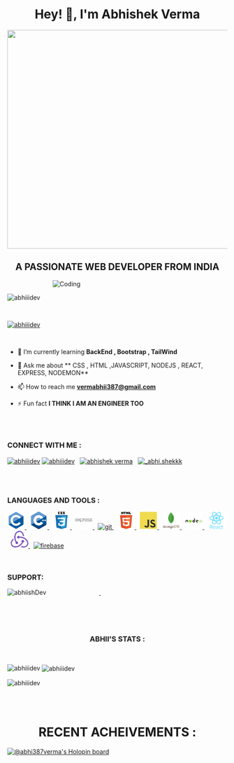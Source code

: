 <h1 align="center">Hey! 👋, I'm Abhishek Verma</h1>
<img align="center" height=500px width=900px src="https://imgs.search.brave.com/rvUj-4w4gORSmRBVP9aVxDsqz3dWyCtEoOS5KmitwfM/rs:fit:800:600:1/g:ce/aHR0cHM6Ly9taXJv/Lm1lZGl1bS5jb20v/bWF4LzE2MDAvMCpD/LWNQUDlEMk1JeWVl/eEFULmdpZg.gif">
<h2 align="center">A PASSIONATE WEB DEVELOPER FROM INDIA </h3>
<img align="right" alt="Coding" width="400" src="https://imgs.search.brave.com/sKUXuQ-Q7qk_d1q67gCDfB5LVuUAXA64n5nwyUHswak/rs:fit:680:428:1/g:ce/aHR0cDovL3N0dWRp/b3BpeGVsLmluL3dw/LWNvbnRlbnQvdXBs/b2Fkcy8yMDE3LzEx/L3Nlbmlvci1mcm9u/dC1lbmQtZGV2ZWxv/cGVyLW9wZW5pbmdz/LTEuZ2lm.gif">
<br>
<p align="left"> <img src="https://komarev.com/ghpvc/?username=abhiiidev&label=Profile%20views&color=0e75b6&style=flat" alt="abhiiidev" /> </p>
<br>

<p align="left"> <a href="https://twitter.com/abhiiidev" target="blank"><img src="https://img.shields.io/twitter/follow/abhiiidev?logo=twitter&style=for-the-badge" alt="abhiiidev" /></a> </p>
<br>

- 🌱 I’m currently learning **BackEnd , Bootstrap , TailWind**

- 💬 Ask me about ** CSS , HTML ,JAVASCRIPT, NODEJS , REACT, EXPRESS, NODEMON**

- 📫 How to reach me **vermabhii387@gmail.com**

- ⚡ Fun fact **I THINK I AM AN ENGINEER TOO**
 <br>
<br>



<h3 align="left">CONNECT WITH ME : </h3>
<p align="left">
 <a href="https://dev.to/abhiiidev" target="blank"><img align="center" src="https://raw.githubusercontent.com/rahuldkjain/github-profile-readme-generator/master/src/images/icons/Social/devto.svg" alt="abhiiidev" height="30" width="40" /></a>
<a href="https://twitter.com/abhiiidev" target="blank"><img align="center" src="https://raw.githubusercontent.com/rahuldkjain/github-profile-readme-generator/master/src/images/icons/Social/twitter.svg" alt="abhiiidev" height="30" width="40" /></a>
  &nbsp;
<a href="https://www.linkedin.com/in/abhishek-verma-232ba6225/" target="blank"><img align="center" src="https://raw.githubusercontent.com/rahuldkjain/github-profile-readme-generator/master/src/images/icons/Social/linked-in-alt.svg" alt="abhishek verma" height="30" width="40" /></a>
   &nbsp;
<a href="https://instagram.com/_abhi.shekkk" target="blank"><img align="center" src="https://raw.githubusercontent.com/rahuldkjain/github-profile-readme-generator/master/src/images/icons/Social/instagram.svg" alt="_abhi.shekkk" height="30" width="40" /></a>
   &nbsp;

</p>
<br>
<br>
<h3 align="left">LANGUAGES AND TOOLS : </h3>
<p align="left"> <a href="https://www.cprogramming.com/" target="_blank" rel="noreferrer"> <img src="https://raw.githubusercontent.com/devicons/devicon/master/icons/c/c-original.svg" alt="c" width="40" height="40"/> </a>
   &nbsp;
  <a href="https://www.w3schools.com/cpp/" target="_blank" rel="noreferrer"> <img src="https://raw.githubusercontent.com/devicons/devicon/master/icons/cplusplus/cplusplus-original.svg" alt="cplusplus" width="40" height="40"/> </a>
   &nbsp;
  <a href="https://www.w3schools.com/css/" target="_blank" rel="noreferrer"> <img src="https://raw.githubusercontent.com/devicons/devicon/master/icons/css3/css3-original-wordmark.svg" alt="css3" width="40" height="40"/> </a>
   &nbsp;
  <a href="https://expressjs.com" target="_blank" rel="noreferrer"> <img src="https://raw.githubusercontent.com/devicons/devicon/master/icons/express/express-original-wordmark.svg" alt="express" width="40" height="40"/> </a> 
   &nbsp;
  <a href="https://git-scm.com/" target="_blank" rel="noreferrer"> <img src="https://www.vectorlogo.zone/logos/git-scm/git-scm-icon.svg" alt="git" width="40" height="40"/> </a> 
   &nbsp;
  <a href="https://www.w3.org/html/" target="_blank" rel="noreferrer"> <img src="https://raw.githubusercontent.com/devicons/devicon/master/icons/html5/html5-original-wordmark.svg" alt="html5" width="40" height="40"/> </a> 
   &nbsp;
  <a href="https://developer.mozilla.org/en-US/docs/Web/JavaScript" target="_blank" rel="noreferrer"> <img src="https://raw.githubusercontent.com/devicons/devicon/master/icons/javascript/javascript-original.svg" alt="javascript" width="40" height="40"/> </a>
   &nbsp;
  <a href="https://www.mongodb.com/" target="_blank" rel="noreferrer"> <img src="https://raw.githubusercontent.com/devicons/devicon/master/icons/mongodb/mongodb-original-wordmark.svg" alt="mongodb" width="40" height="40"/> </a>
   &nbsp;
  <a href="https://nodejs.org" target="_blank" rel="noreferrer"> <img src="https://raw.githubusercontent.com/devicons/devicon/master/icons/nodejs/nodejs-original-wordmark.svg" alt="nodejs" width="40" height="40"/> </a> 
   &nbsp;
  <a href="https://reactjs.org/" target="_blank" rel="noreferrer"> <img src="https://raw.githubusercontent.com/devicons/devicon/master/icons/react/react-original-wordmark.svg" alt="react" width="40" height="40"/> </a> 
   &nbsp;
 <a href="https://redux.js.org" target="_blank" rel="noreferrer"> <img src="https://raw.githubusercontent.com/devicons/devicon/master/icons/redux/redux-original.svg" alt="redux" width="40" height="40"/> </a>    &nbsp;
  <a href="https://firebase.google.com/" target="_blank" rel="noreferrer"> <img src="https://www.vectorlogo.zone/logos/firebase/firebase-icon.svg" alt="firebase" width="40" height="40"/> </a></p>
</p>
 
<br>

<h3 align="left">SUPPORT:</h3>
<p>
  
  <a href="https://www.buymeacoffee.com/abhiishDev"> &nbsp; <img align="left" src="https://cdn.buymeacoffee.com/buttons/v2/default-yellow.png" height="50" width="210" alt="abhiishDev" /></a></p><br><br>
<br>

<h3 align="center"> ABHII'S STATS : </h3>
<br>


<p><img align="left" src="https://github-readme-stats-beryl.vercel.app/api?username=abhiiidev&show_icons=true&title_color=fff&icon_color=79ff97&text_color=9f9f9f&bg_color=151515" alt="abhiiidev" /></p>

<p>&nbsp;<img align="center" src="https://github-readme-stats.vercel.app/api?username=abhiiidev&show_icons=true&locale=en" alt="abhiiidev" /></p>

<p><img align="center" src="https://github-readme-streak-stats.herokuapp.com/?user=abhiiidev&" alt="abhiiidev" /></p>
<br> <br>

<H1 align="center" > RECENT ACHEIVEMENTS : </H1>

[![@abhi387verma's Holopin board](https://holopin.me/abhi387verma)](https://holopin.io/@abhi387verma)
